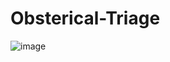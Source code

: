 # Obsterical-Triage
![image](https://user-images.githubusercontent.com/80440201/147892704-7ee19fa9-bd31-427c-b43d-ba6662f1d81e.png)
